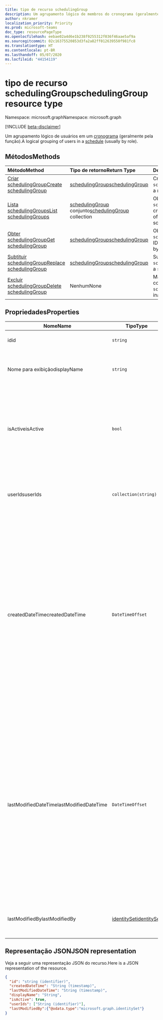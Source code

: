 ```yaml
---
title: tipo de recurso schedulingGroup
description: Um agrupamento lógico de membros do cronograma (geralmente pela função).
author: nkramer
localization_priority: Priority
ms.prod: microsoft-teams
doc_type: resourcePageType
ms.openlocfilehash: eebae02a4d6e1b238f9255312f036f46aae5af9a
ms.sourcegitcommit: 02c16375520853d3fa2a82ff012639550f981fc8
ms.translationtype: HT
ms.contentlocale: pt-BR
ms.lasthandoff: 05/07/2020
ms.locfileid: "44154119"
---
```

# <a name="schedulinggroup-resource-type"></a><span data-ttu-id="103e2-103">tipo de recurso schedulingGroup</span><span class="sxs-lookup"><span data-stu-id="103e2-103">schedulingGroup resource type</span></span>

<span data-ttu-id="103e2-104">Namespace: microsoft.graph</span><span class="sxs-lookup"><span data-stu-id="103e2-104">Namespace: microsoft.graph</span></span>

[!INCLUDE [beta-disclaimer](../../includes/beta-disclaimer.md)]

<span data-ttu-id="103e2-105">Um agrupamento lógico de usuários em um [cronograma](schedule.md) (geralmente pela função).</span><span class="sxs-lookup"><span data-stu-id="103e2-105">A logical grouping of users in a [schedule](schedule.md) (usually by role).</span></span> 

## <a name="methods"></a><span data-ttu-id="103e2-106">Métodos</span><span class="sxs-lookup"><span data-stu-id="103e2-106">Methods</span></span>

| <span data-ttu-id="103e2-107">Método</span><span class="sxs-lookup"><span data-stu-id="103e2-107">Method</span></span>       | <span data-ttu-id="103e2-108">Tipo de retorno</span><span class="sxs-lookup"><span data-stu-id="103e2-108">Return Type</span></span>  |<span data-ttu-id="103e2-109">Descrição</span><span class="sxs-lookup"><span data-stu-id="103e2-109">Description</span></span>|
|:---------------|:--------|:----------|
|[<span data-ttu-id="103e2-110">Criar schedulingGroup</span><span class="sxs-lookup"><span data-stu-id="103e2-110">Create schedulingGroup</span></span>](../api/schedule-post-schedulinggroups.md) | [<span data-ttu-id="103e2-111">schedulingGroup</span><span class="sxs-lookup"><span data-stu-id="103e2-111">schedulingGroup</span></span>](schedulinggroup.md) | <span data-ttu-id="103e2-112">Criar uma página `schedulingGroup`.</span><span class="sxs-lookup"><span data-stu-id="103e2-112">Create a new `schedulingGroup`.</span></span>|
|[<span data-ttu-id="103e2-113">Lista schedulingGroups</span><span class="sxs-lookup"><span data-stu-id="103e2-113">List schedulingGroups</span></span>](../api/schedule-list-schedulinggroups.md) | <span data-ttu-id="103e2-114">[schedulingGroup](schedulinggroup.md) conjunto</span><span class="sxs-lookup"><span data-stu-id="103e2-114">[schedulingGroup](schedulinggroup.md) collection</span></span> | <span data-ttu-id="103e2-115">Obter uma lista dos `schedulingGroups` em um cronograma.</span><span class="sxs-lookup"><span data-stu-id="103e2-115">Get the list of `schedulingGroups` in a schedule.</span></span>|
|[<span data-ttu-id="103e2-116">Obter schedulingGroup</span><span class="sxs-lookup"><span data-stu-id="103e2-116">Get schedulingGroup</span></span>](../api/schedulinggroup-get.md) | [<span data-ttu-id="103e2-117">schedulingGroup</span><span class="sxs-lookup"><span data-stu-id="103e2-117">schedulingGroup</span></span>](schedulinggroup.md) | <span data-ttu-id="103e2-118">Obter um `schedulingGroup` por ID.</span><span class="sxs-lookup"><span data-stu-id="103e2-118">Get a `schedulingGroup` by ID.</span></span>|
|[<span data-ttu-id="103e2-119">Subtituir schedulingGroup</span><span class="sxs-lookup"><span data-stu-id="103e2-119">Replace schedulingGroup</span></span>](../api/schedulinggroup-put.md) | [<span data-ttu-id="103e2-120">schedulingGroup</span><span class="sxs-lookup"><span data-stu-id="103e2-120">schedulingGroup</span></span>](schedulinggroup.md) | <span data-ttu-id="103e2-121">Substituir um `schedulingGroup`.</span><span class="sxs-lookup"><span data-stu-id="103e2-121">Replace a `schedulingGroup`.</span></span>|
|[<span data-ttu-id="103e2-122">Excluir schedulingGroup</span><span class="sxs-lookup"><span data-stu-id="103e2-122">Delete schedulingGroup</span></span>](../api/schedulinggroup-delete.md) | <span data-ttu-id="103e2-123">Nenhum</span><span class="sxs-lookup"><span data-stu-id="103e2-123">None</span></span> | <span data-ttu-id="103e2-124">Marcar `schedulingGroup` como inativa.</span><span class="sxs-lookup"><span data-stu-id="103e2-124">Mark `schedulingGroup` as inactive.</span></span>|

## <a name="properties"></a><span data-ttu-id="103e2-125">Propriedades</span><span class="sxs-lookup"><span data-stu-id="103e2-125">Properties</span></span>
|<span data-ttu-id="103e2-126">Nome</span><span class="sxs-lookup"><span data-stu-id="103e2-126">Name</span></span>          |<span data-ttu-id="103e2-127">Tipo</span><span class="sxs-lookup"><span data-stu-id="103e2-127">Type</span></span>           |<span data-ttu-id="103e2-128">Descrição</span><span class="sxs-lookup"><span data-stu-id="103e2-128">Description</span></span>                                                                                 |
|--------------|---------------|--------------------------------------------------------------------------------------------|
| <span data-ttu-id="103e2-129">id</span><span class="sxs-lookup"><span data-stu-id="103e2-129">id</span></span>            | `string`      |<span data-ttu-id="103e2-130">A ID da tarefa `schedulingGroup`.</span><span class="sxs-lookup"><span data-stu-id="103e2-130">ID of the `schedulingGroup`.</span></span>|
| <span data-ttu-id="103e2-131">Nome para exibição</span><span class="sxs-lookup"><span data-stu-id="103e2-131">displayName</span></span>   | `string`      | <span data-ttu-id="103e2-132">O nome de exibição do grupo `schedulingGroup`.</span><span class="sxs-lookup"><span data-stu-id="103e2-132">The display name for the `schedulingGroup`.</span></span> <span data-ttu-id="103e2-133">Obrigatório.</span><span class="sxs-lookup"><span data-stu-id="103e2-133">Required.</span></span> |
| <span data-ttu-id="103e2-134">isActive</span><span class="sxs-lookup"><span data-stu-id="103e2-134">isActive</span></span>          |`bool`      | <span data-ttu-id="103e2-135">Indica se o `schedulingGroup` pode ser usada na criação de novas entidades ou atualizar as existentes.</span><span class="sxs-lookup"><span data-stu-id="103e2-135">Indicates whether the `schedulingGroup` can be used when creating new entities or updating existing ones.</span></span> <span data-ttu-id="103e2-136">Obrigatório.</span><span class="sxs-lookup"><span data-stu-id="103e2-136">Required.</span></span> |
| <span data-ttu-id="103e2-137">userIds</span><span class="sxs-lookup"><span data-stu-id="103e2-137">userIds</span></span>       | `collection(string)`    |  <span data-ttu-id="103e2-138">A lista de IDs é membro de usuários da `schedulingGroup`.</span><span class="sxs-lookup"><span data-stu-id="103e2-138">The list of user IDs that are a member of the `schedulingGroup`.</span></span> <span data-ttu-id="103e2-139">Obrigatório.</span><span class="sxs-lookup"><span data-stu-id="103e2-139">Required.</span></span> |
| <span data-ttu-id="103e2-140">createdDateTime</span><span class="sxs-lookup"><span data-stu-id="103e2-140">createdDateTime</span></span>       |`DateTimeOffset`        |<span data-ttu-id="103e2-141">O carimbo de hora em que isso `schedulingGroup` foi criado pela primeira vez.</span><span class="sxs-lookup"><span data-stu-id="103e2-141">The time stamp in which this `schedulingGroup` was first created.</span></span> <span data-ttu-id="103e2-142">O tipo Timestamp representa informações de data e hora usando o formato ISO 8601 e está sempre no horário UTC.</span><span class="sxs-lookup"><span data-stu-id="103e2-142">The Timestamp type represents date and time information using ISO 8601 format and is always in UTC time.</span></span> <span data-ttu-id="103e2-143">Por exemplo, meia-noite em UTC no dia 1º de janeiro de 2014 teria esta aparência: '2014-01-01T00:00:00Z'.</span><span class="sxs-lookup"><span data-stu-id="103e2-143">For example, midnight UTC on Jan 1, 2014 would look like this: '2014-01-01T00:00:00Z'.</span></span> |
| <span data-ttu-id="103e2-144">lastModifiedDateTime</span><span class="sxs-lookup"><span data-stu-id="103e2-144">lastModifiedDateTime</span></span>      |`DateTimeOffset`        |<span data-ttu-id="103e2-145">O carimbo de hora em que isso `schedulingGroup` foi criado pela última vez.</span><span class="sxs-lookup"><span data-stu-id="103e2-145">The time stamp in which this `schedulingGroup` was last updated.</span></span> <span data-ttu-id="103e2-146">O tipo Timestamp representa informações de data e hora usando o formato ISO 8601 e está sempre no horário UTC.</span><span class="sxs-lookup"><span data-stu-id="103e2-146">The Timestamp type represents date and time information using ISO 8601 format and is always in UTC time.</span></span> <span data-ttu-id="103e2-147">Por exemplo, meia-noite em UTC no dia 1º de janeiro de 2014 teria esta aparência: '2014-01-01T00:00:00Z'.</span><span class="sxs-lookup"><span data-stu-id="103e2-147">For example, midnight UTC on Jan 1, 2014 would look like this: '2014-01-01T00:00:00Z'.</span></span> |
| <span data-ttu-id="103e2-148">lastModifiedBy</span><span class="sxs-lookup"><span data-stu-id="103e2-148">lastModifiedBy</span></span>        | [<span data-ttu-id="103e2-149">identitySet</span><span class="sxs-lookup"><span data-stu-id="103e2-149">identitySet</span></span>](identityset.md) |<span data-ttu-id="103e2-150">A identidade da última atualização `schedulingGroup`.</span><span class="sxs-lookup"><span data-stu-id="103e2-150">The identity that last updated this `schedulingGroup`.</span></span>|

## <a name="json-representation"></a><span data-ttu-id="103e2-151">Representação JSON</span><span class="sxs-lookup"><span data-stu-id="103e2-151">JSON representation</span></span>

<span data-ttu-id="103e2-152">Veja a seguir uma representação JSON do recurso.</span><span class="sxs-lookup"><span data-stu-id="103e2-152">Here is a JSON representation of the resource.</span></span>

<!-- {
  "blockType": "resource",
  "keyProperty": "id",
  "@odata.type": "microsoft.graph.schedulingGroup",
  "baseType": "microsoft.graph.changeTrackedEntity"
}-->

```json
{
  "id": "string (identifier)",
  "createdDateTime": "String (timestamp)",
  "lastModifiedDateTime": "String (timestamp)",
  "displayName": "String",
  "isActive": true,
  "userIds": ["String (identifier)"],
  "lastModifiedBy":{"@odata.type":"microsoft.graph.identitySet"}
}
```


<!-- uuid: 8fcb5dbc-d5aa-4681-8e31-b001d5168d79
2015-10-25 14:57:30 UTC -->
<!--
{
  "type": "#page.annotation",
  "description": "schedulingGroup resource",
  "keywords": "",
  "section": "documentation",
  "tocPath": "",
  "suppressions": []
}
-->
